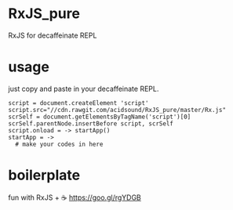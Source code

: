 # RxJS_pure
RxJS for decaffeinate REPL

# usage
just copy and paste in your decaffeinate REPL.
```
script = document.createElement 'script'
script.src="//cdn.rawgit.com/acidsound/RxJS_pure/master/Rx.js"
scrSelf = document.getElementsByTagName('script')[0]
scrSelf.parentNode.insertBefore script, scrSelf
script.onload = -> startApp()
startApp = ->
  # make your codes in here
```

# boilerplate
fun with RxJS + ☕️ https://goo.gl/rgYDGB
